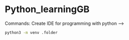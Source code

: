 # Python_learningGB
Commands:
Create IDE for programming with python -->
```Bash
python3 -m venv .folder
```
